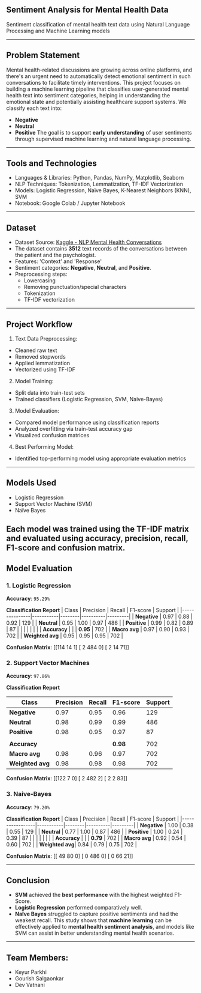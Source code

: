 ## Sentiment Analysis for Mental Health Data
Sentiment classification of mental health text data using Natural Language Processing and Machine Learning models

---

## Problem Statement
Mental health-related discussions are growing across online platforms, and there's an urgent need to automatically detect emotional sentiment in such conversations to facilitate timely interventions. This project focuses on building a machine learning pipeline that classifies user-generated mental health text into sentiment categories, helping in understanding the emotional state and potentially assisting healthcare support systems. We classify each text into:
- **Negative**
- **Neutral**
- **Positive**
The goal is to support **early understanding** of user sentiments through supervised machine learning and natural language processing.
--- 

## Tools and Technologies
- Languages & Libraries: Python, Pandas, NumPy, Matplotlib, Seaborn
- NLP Techniques: Tokenization, Lemmatization, TF-IDF Vectorization
- Models: Logistic Regression, Naïve Bayes, K-Nearest Neighbors (KNN), SVM
- Notebook: Google Colab / Jupyter Notebook
---

## Dataset
- Dataset Source: [Kaggle - NLP Mental Health Conversations](https://www.kaggle.com/datasets/thedevastator/nlp-mental-health-conversations)
- The dataset contains **3512** text records of the conversations between the patient and the psychologist.
- Features: 'Context' and 'Response'
- Sentiment categories: **Negative**, **Neutral**, and **Positive**.
- Preprocessing steps:
  - Lowercasing
  - Removing punctuation/special characters
  - Tokenization
  - TF-IDF vectorization

---

## Project Workflow
1. Text Data Preprocessing:
- Cleaned raw text
- Removed stopwords
- Applied lemmatization
- Vectorized using TF-IDF

2. Model Training:
- Split data into train-test sets
- Trained classifiers (Logistic Regression, SVM, Naive-Bayes)

3. Model Evaluation:
- Compared model performance using classification reports
- Analyzed overfitting via train-test accuracy gap
- Visualized confusion matrices

4. Best Performing Model:
- Identified top-performing model using appropriate evaluation metrics

--- 
## Models Used
- Logistic Regression
- Support Vector Machine (SVM)
- Naïve Bayes

Each model was trained using the TF-IDF matrix and evaluated using accuracy, precision, recall, F1-score and confusion matrix.
---

## Model Evaluation

### 1. Logistic Regression

**Accuracy**: `95.29%`

**Classification Report**
| Class         | Precision | Recall | F1-score | Support |
|---------------|-----------|--------|----------|---------|
| **Negative**  | 0.97      | 0.88   | 0.92     | 129     |
| **Neutral**   | 0.95      | 1.00   | 0.97     | 486     |
| **Positive**  | 0.99      | 0.82   | 0.89     | 87      |
|               |           |        |          |         |
| **Accuracy**  |           |        | **0.95** | 702     |
| **Macro avg** | 0.97      | 0.90   | 0.93     | 702     |
| **Weighted avg** | 0.95   | 0.95   | 0.95     | 702     |

**Confusion Matrix**:
[[114  14   1]
 [  2 484   0]
 [  2  14  71]]


 ### 2. Support Vector Machines

**Accuracy**: `97.86%`

**Classification Report**

| Class           | Precision | Recall | F1-score | Support |
|-----------------|-----------|--------|----------|---------|
| **Negative**    | 0.97      | 0.95   | 0.96     | 129     |
| **Neutral**     | 0.98      | 0.99   | 0.99     | 486     |
| **Positive**    | 0.98      | 0.95   | 0.97     | 87      |
|                 |           |        |          |         |
| **Accuracy**    |           |        | **0.98** | 702     |
| **Macro avg**   | 0.98      | 0.96   | 0.97     | 702     |
| **Weighted avg**| 0.98      | 0.98   | 0.98     | 702     |

**Confusion Matrix**:
[[122   7   0]
 [  2 482   2]
 [  2   2  83]]

 ### 3. Naive-Bayes

**Accuracy**: `79.20%`

**Classification Report**
| Class           | Precision | Recall | F1-score | Support |
|-----------------|-----------|--------|----------|---------|
| **Negative**    | 1.00      | 0.38   | 0.55     | 129     |
| **Neutral**     | 0.77      | 1.00   | 0.87     | 486     |
| **Positive**    | 1.00      | 0.24   | 0.39     | 87      |
|                 |           |        |          |         |
| **Accuracy**    |           |        | **0.79** | 702     |
| **Macro avg**   | 0.92      | 0.54   | 0.60     | 702     |
| **Weighted avg**| 0.84      | 0.79   | 0.75     | 702     |

**Confusion Matrix**:
[[ 49  80   0]
 [  0 486   0]
 [  0  66  21]]

---
## Conclusion
- **SVM** achieved the **best performance** with the highest weighted F1-Score.
- **Logistic Regression** performed comparatively well.
- **Naïve Bayes** struggled to capture positive sentiments and had the weakest recall.
This study shows that **machine learning** can be effectively applied to **mental health sentiment analysis**, and models like SVM can assist in better understanding mental health scenarios.

--- 
## Team Members:
- Keyur Parkhi
- Gourish Salgaonkar
- Dev Vatnani
